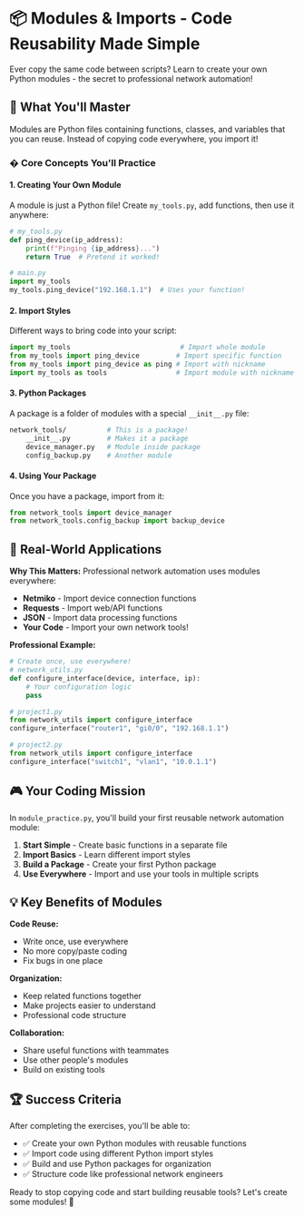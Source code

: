 # 📦 Modules & Imports - Code Reusability Made Simple

Ever copy the same code between scripts? Learn to create your own Python modules - the secret to professional network automation!

## 🎯 What You'll Master

Modules are Python files containing functions, classes, and variables that you can reuse. Instead of copying code everywhere, you import it!

### � Core Concepts You'll Practice

#### 1. **Creating Your Own Module**

A module is just a Python file! Create `my_tools.py`, add functions, then use it anywhere:

```python
# my_tools.py
def ping_device(ip_address):
    print(f"Pinging {ip_address}...")
    return True  # Pretend it worked!

# main.py  
import my_tools
my_tools.ping_device("192.168.1.1")  # Uses your function!
```

#### 2. **Import Styles**

Different ways to bring code into your script:

```python
import my_tools                           # Import whole module
from my_tools import ping_device         # Import specific function  
from my_tools import ping_device as ping # Import with nickname
import my_tools as tools                 # Import module with nickname
```

#### 3. **Python Packages**

A package is a folder of modules with a special `__init__.py` file:

```bash
network_tools/          # This is a package!
    __init__.py         # Makes it a package
    device_manager.py   # Module inside package
    config_backup.py    # Another module
```

#### 4. **Using Your Package**

Once you have a package, import from it:

```python
from network_tools import device_manager
from network_tools.config_backup import backup_device
```

## 🚀 Real-World Applications

**Why This Matters:** Professional network automation uses modules everywhere:

- **Netmiko** - Import device connection functions
- **Requests** - Import web/API functions  
- **JSON** - Import data processing functions
- **Your Code** - Import your own network tools!

**Professional Example:**

```python
# Create once, use everywhere!
# network_utils.py
def configure_interface(device, interface, ip):
    # Your configuration logic
    pass

# project1.py
from network_utils import configure_interface
configure_interface("router1", "gi0/0", "192.168.1.1")

# project2.py  
from network_utils import configure_interface
configure_interface("switch1", "vlan1", "10.0.1.1")
```

## 🎮 Your Coding Mission

In `module_practice.py`, you'll build your first reusable network automation module:

1. **Start Simple** - Create basic functions in a separate file
2. **Import Basics** - Learn different import styles
3. **Build a Package** - Create your first Python package
4. **Use Everywhere** - Import and use your tools in multiple scripts

## 💡 Key Benefits of Modules

**Code Reuse:**

- Write once, use everywhere
- No more copy/paste coding
- Fix bugs in one place

**Organization:**  

- Keep related functions together
- Make projects easier to understand
- Professional code structure

**Collaboration:**

- Share useful functions with teammates
- Use other people's modules  
- Build on existing tools

## 🏆 Success Criteria

After completing the exercises, you'll be able to:

- ✅ Create your own Python modules with reusable functions
- ✅ Import code using different Python import styles
- ✅ Build and use Python packages for organization
- ✅ Structure code like professional network engineers

Ready to stop copying code and start building reusable tools? Let's create some modules! 🚀
